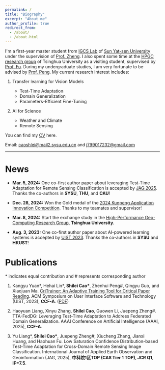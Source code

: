 ```yaml
---
permalink: /
title: "Biography"
excerpt: "About me"
author_profile: true
redirect_from: 
  - /about/
  - /about.html
---
```


I'm a first-year master student from [IGCS Lab](https://rssysu.github.io/) of [Sun Yat-sen University](https://www.sysu.edu.cn/) under the supervision of [Prof. Zheng](https://rssysu.github.io/assets/resume/zjp.html). I also spent some time at the [HPGC research group](http://www.thuhpgc.net/mediawiki/index.php/Main_Page) of Tsinghua University  as a visiting student, supervised by [Prof. Fu](https://www.thuhpgc.net/mediawiki/index.php/Haohuan_Fu). During my undergraduate studies, I am very fortunate to be advised by [Prof. Peng](http://zhenhuipeng.com/). My current research interest includes:
1. Transfer learning for Vision Models
   - Test-Time Adaptation
   - Domain Generalization
   - Parameters-Efficient Fine-Tuning

2. AI for Science
   - Weather and Climate
   - Remote Sensing

 
You can find my [CV](../assets/ShileiCao_CV.pdf) here.

Email: [caoshlei@mail2.sysu.edu.cn](mailto:caoshlei@mail2.sysu.edu.cn) and [j799017232@gmail.com](mailto:j799017232@gmail.com)

---

News
===

- **Mar. 5, 2024:** One co-first author paper about leveraging Test-Time Adaptation for Remote Sensing Classification is accepted by [JAG 2025](https://www.sciencedirect.com/journal/international-journal-of-applied-earth-observation-and-geoinformation). Thanks the co-authors in **SYSU**, **THU**, and **CAU**!

- **Dec. 28, 2024:** Won the Gold medal of the [2024 Kunpeng Application Innovation Competition](https://www.hikunpeng.com/zh/developer/contests/kunpeng-competition2024?tab=7). Thanks to my teamates and supervisor!

- **Mar. 8, 2024:** Start the exchange study in the [High-Performance Geo-Computing Research Group](http://www.thuhpgc.net/mediawiki/index.php/Main_Page), **Tsinghua University**.

- **Aug. 3, 2023:** One co-first author paper about AI-powered learning systems is accepted by [UIST 2023](https://uist.acm.org/2023/). Thanks the co-authors in **SYSU** and **HKUST**!

Publications
===

\* indicates equal contribution and # represents corresponding author 

1. Kangyu Yuan\*, Hehai Lin\*, **Shilei Cao\***, Zhenhui Peng#, Qingyu Guo, and Xiaojuan Ma. [CriTrainer: An Adaptive Training Tool for Critical Paper Reading](https://doi.org/10.1145/3586183.3606816). 
ACM Symposium on User Interface Software and Technology (UIST, 2023), **CCF-A**. ([PDF](../assets/uist2023.pdf))

2. Haoyuan Liang, Xinyu Zhang, **Shilei Cao**, Guowen Li, Juepeng Zheng#.
TTA-FedDG: Leveraging Test-Time Adaptation to Address Federated Domain Generalization. 
AAAI Conference on Artificial Intelligence
(AAAI, 2025), **CCF-A**.

3. Yu Liang\*, **Shilei Cao\***, Juepeng Zheng#, Xiucheng Zhang, Jianxi Huang, and Haohuan Fu. 
Low Saturation Confidence Distribution-based Test-Time Adaptation for Cross-Domain Remote Sensing Image Classification. 
International Journal of Applied Earth Observation and Geoinformation
(JAG, 2025), **中科院1区TOP (CAS Tier 1 TOP), JCR Q1, IF=7.5**.



